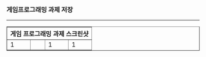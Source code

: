 <h3>게임프로그래밍 과제 저장</h3> <hr>

<table border="1">
  <th colspan="4"> 게임 프로그래밍 과제 스크린샷 </th>
  <tr>
  <td>1</td>
    <td><img scr="HW2/hw2.png"></img></td>
  <td>1</td>
  <td>1</td>
  </tr>
</table>
